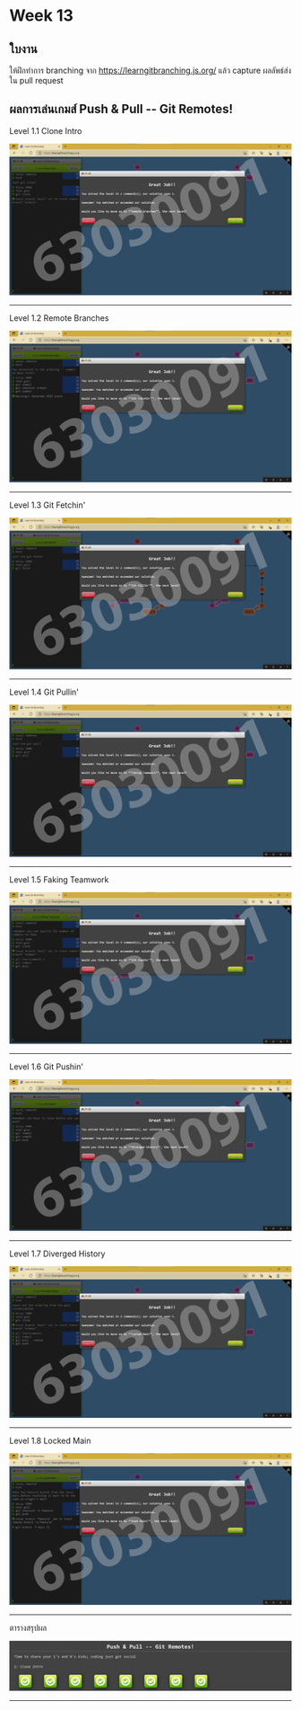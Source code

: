 # Week 13 #

## ใบงาน

ให้ฝึกทำการ branching  จาก  https://learngitbranching.js.org/ แล้ว capture ผลลัพธ์ส่งใน pull request

## ผลการเล่นเกมส์ Push & Pull -- Git Remotes!

Level 1.1 Clone Intro

<img src="Remote/Level1/Remote 1.png">

---

Level 1.2 Remote Branches

<img src="Remote/Level1/Remote 2.png">

---

Level 1.3 Git Fetchin'

<img src="Remote/Level1/Remote 3.png">

---

Level 1.4 Git Pullin'

<img src="Remote/Level1/Remote 4.png">

---

Level 1.5 Faking Teamwork

<img src="Remote/Level1/Remote 5.png">

---

Level 1.6 Git Pushin'

<img src="Remote/Level1/Remote 6.png">

---

Level 1.7 Diverged History

<img src="Remote/Level1/Remote 7.png">

---

Level 1.8 Locked Main

<img src="Remote/Level1/Remote 8.png">

---

ตารางสรุปผล

<img src="Remote/Level1/Sum.png">

---
